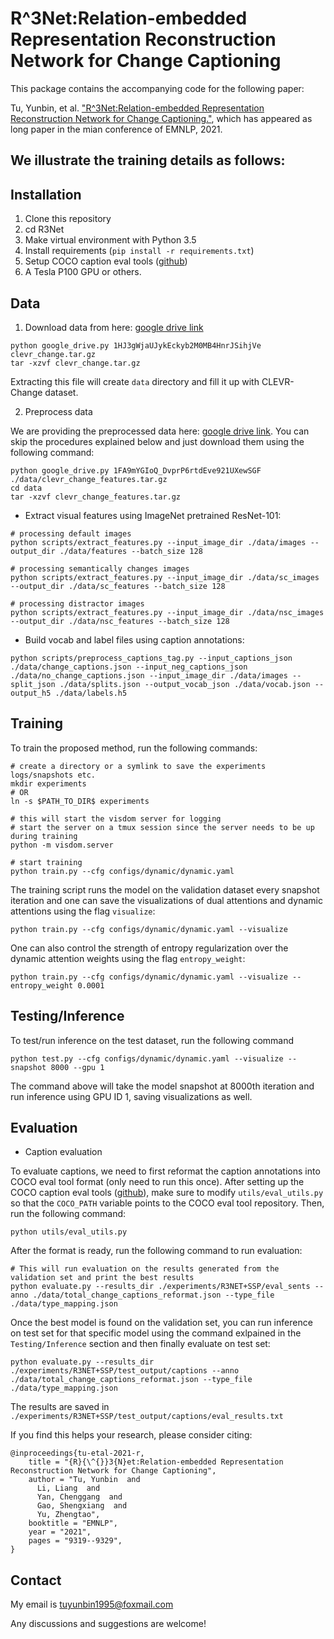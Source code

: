 # R^3Net:Relation-embedded Representation Reconstruction Network for Change Captioning
This package contains the accompanying code for the following paper:

Tu, Yunbin, et al. ["R^3Net:Relation-embedded Representation Reconstruction Network for Change Captioning."](https://aclanthology.org/2021.emnlp-main.735.pdf), which has appeared as long paper in the mian conference of EMNLP, 2021. 

## We illustrate the training details as follows:

## Installation
1. Clone this repository
2. cd R3Net
1. Make virtual environment with Python 3.5 
2. Install requirements (`pip install -r requirements.txt`)
3. Setup COCO caption eval tools ([github](https://github.com/mtanti/coco-caption)) 
4. A Tesla P100 GPU or others.

## Data
1. Download data from here: [google drive link](https://drive.google.com/file/d/1HJ3gWjaUJykEckyb2M0MB4HnrJSihjVe/view?usp=sharing)
```
python google_drive.py 1HJ3gWjaUJykEckyb2M0MB4HnrJSihjVe clevr_change.tar.gz
tar -xzvf clevr_change.tar.gz
```
Extracting this file will create `data` directory and fill it up with CLEVR-Change dataset.

2. Preprocess data

We are providing the preprocessed data here: [google drive link](https://drive.google.com/file/d/1FA9mYGIoQ_DvprP6rtdEve921UXewSGF/view?usp=sharing).
You can skip the procedures explained below and just download them using the following command:
```
python google_drive.py 1FA9mYGIoQ_DvprP6rtdEve921UXewSGF ./data/clevr_change_features.tar.gz
cd data
tar -xzvf clevr_change_features.tar.gz
```

* Extract visual features using ImageNet pretrained ResNet-101:
```
# processing default images
python scripts/extract_features.py --input_image_dir ./data/images --output_dir ./data/features --batch_size 128

# processing semantically changes images
python scripts/extract_features.py --input_image_dir ./data/sc_images --output_dir ./data/sc_features --batch_size 128

# processing distractor images
python scripts/extract_features.py --input_image_dir ./data/nsc_images --output_dir ./data/nsc_features --batch_size 128
```

* Build vocab and label files using caption annotations:
```
python scripts/preprocess_captions_tag.py --input_captions_json ./data/change_captions.json --input_neg_captions_json ./data/no_change_captions.json --input_image_dir ./data/images --split_json ./data/splits.json --output_vocab_json ./data/vocab.json --output_h5 ./data/labels.h5
```

## Training
To train the proposed method, run the following commands:
```
# create a directory or a symlink to save the experiments logs/snapshots etc.
mkdir experiments
# OR
ln -s $PATH_TO_DIR$ experiments

# this will start the visdom server for logging
# start the server on a tmux session since the server needs to be up during training
python -m visdom.server

# start training
python train.py --cfg configs/dynamic/dynamic.yaml 
```

The training script runs the model on the validation dataset every snapshot iteration and one can save the visualizations of dual attentions and dynamic attentions using the flag `visualize`:
```
python train.py --cfg configs/dynamic/dynamic.yaml --visualize
```

One can also control the strength of entropy regularization over the dynamic attention weights using the flag `entropy_weight`:
```
python train.py --cfg configs/dynamic/dynamic.yaml --visualize --entropy_weight 0.0001
```

## Testing/Inference
To test/run inference on the test dataset, run the following command
```
python test.py --cfg configs/dynamic/dynamic.yaml --visualize --snapshot 8000 --gpu 1
```
The command above will take the model snapshot at 8000th iteration and run inference using GPU ID 1, saving visualizations as well.

## Evaluation
* Caption evaluation

To evaluate captions, we need to first reformat the caption annotations into COCO eval tool format (only need to run this once). After setting up the COCO caption eval tools ([github](https://github.com/tylin/coco-caption)), make sure to modify `utils/eval_utils.py` so that the `COCO_PATH` variable points to the COCO eval tool repository. Then, run the following command:
```
python utils/eval_utils.py
```

After the format is ready, run the following command to run evaluation:
```
# This will run evaluation on the results generated from the validation set and print the best results
python evaluate.py --results_dir ./experiments/R3NET+SSP/eval_sents --anno ./data/total_change_captions_reformat.json --type_file ./data/type_mapping.json
```

Once the best model is found on the validation set, you can run inference on test set for that specific model using the command exlpained in the `Testing/Inference` section and then finally evaluate on test set:
```
python evaluate.py --results_dir ./experiments/R3NET+SSP/test_output/captions --anno ./data/total_change_captions_reformat.json --type_file ./data/type_mapping.json
```
The results are saved in `./experiments/R3NET+SSP/test_output/captions/eval_results.txt`

If you find this helps your research, please consider citing:
```
@inproceedings{tu-etal-2021-r,
    title = "{R}{\^{}}3{N}et:Relation-embedded Representation Reconstruction Network for Change Captioning",
    author = "Tu, Yunbin  and
      Li, Liang  and
      Yan, Chenggang  and
      Gao, Shengxiang  and
      Yu, Zhengtao",
    booktitle = "EMNLP",
    year = "2021",
    pages = "9319--9329",
}
```

## Contact
My email is tuyunbin1995@foxmail.com

Any discussions and suggestions are welcome!

